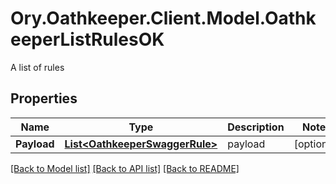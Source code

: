 # Ory.Oathkeeper.Client.Model.OathkeeperListRulesOK
A list of rules
## Properties

Name | Type | Description | Notes
------------ | ------------- | ------------- | -------------
**Payload** | [**List&lt;OathkeeperSwaggerRule&gt;**](OathkeeperSwaggerRule.md) | payload | [optional] 

[[Back to Model list]](../README.md#documentation-for-models) [[Back to API list]](../README.md#documentation-for-api-endpoints) [[Back to README]](../README.md)

